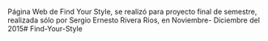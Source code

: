 Página Web de Find Your Style, se realizó para proyecto final de semestre, realizada sólo por Sergio Ernesto Rivera Rios, en Noviembre- Diciembre del 2015# Find-Your-Style
